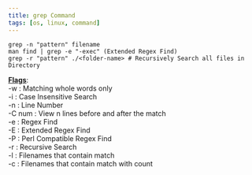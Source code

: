 ```yaml
---
title: grep Command
tags: [os, linux, command]
---
```


````shell
grep -n "pattern" filename
man find | grep -e "-exec" (Extended Regex Find)
grep -r "pattern" ./<folder-name> # Recursively Search all files in Directory
````

**<u>Flags</u>**:  
-w : Matching whole words only  
-i : Case Insensitive Search  
-n : Line Number  
-C num : View n lines before and after the match  
-e : Regex Find  
-E : Extended Regex Find  
-P : Perl Compatible Regex Find  
-r : Recursive Search  
-l : Filenames that contain match  
-c : Filenames that contain match with count